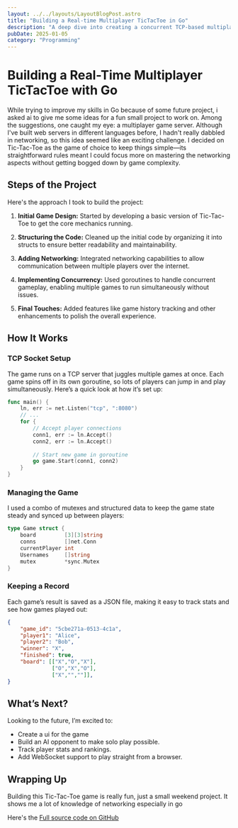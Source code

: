 ```yaml
---
layout: ../../layouts/LayoutBlogPost.astro
title: "Building a Real-time Multiplayer TicTacToe in Go"
description: "A deep dive into creating a concurrent TCP-based multiplayer game using Go's networking"
pubDate: 2025-01-05
category: "Programming"
---
```


# Building a Real-Time Multiplayer TicTacToe with Go

While trying to improve my skills in Go because of some future project, i asked ai to give me some ideas for a fun small project to work on. Among the suggestions, one caught my eye: a multiplayer game server. Although I've built web servers in different languages before, I hadn't really dabbled in networking, so this idea seemed like an exciting challenge. I decided on Tic-Tac-Toe as the game of choice to keep things simple—its straightforward rules meant I could focus more on mastering the networking aspects without getting bogged down by game complexity.

## Steps of the Project

Here's the approach I took to build the project:

1. **Initial Game Design:** Started by developing a basic version of Tic-Tac-Toe to get the core mechanics running.
   
2. **Structuring the Code:** Cleaned up the initial code by organizing it into structs to ensure better readability and maintainability.
   
3. **Adding Networking:** Integrated networking capabilities to allow communication between multiple players over the internet.
   
4. **Implementing Concurrency:** Used goroutines to handle concurrent gameplay, enabling multiple games to run simultaneously without issues.
   
5. **Final Touches:** Added features like game history tracking and other enhancements to polish the overall experience.

## How It Works

### TCP Socket Setup

The game runs on a TCP server that juggles multiple games at once. Each game spins off in its own goroutine, so lots of players can jump in and play simultaneously. Here’s a quick look at how it’s set up:

```go
func main() {
    ln, err := net.Listen("tcp", ":8080")
    // ...
    for {
        // Accept player connections
        conn1, err := ln.Accept()
        conn2, err := ln.Accept()
        
        // Start new game in goroutine
        go game.Start(conn1, conn2)
    }
}
```

### Managing the Game

I used a combo of mutexes and structured data to keep the game state steady and synced up between players:

```go
type Game struct {
    board         [3][3]string
    conns         []net.Conn
    currentPlayer int
    Usernames     []string
    mutex         *sync.Mutex
}
```

### Keeping a Record

Each game’s result is saved as a JSON file, making it easy to track stats and see how games played out:

```json
{
    "game_id": "5cbe271a-0513-4c1a",
    "player1": "Alice",
    "player2": "Bob",
    "winner": "X",
    "finished": true,
    "board": [["X","O","X"],
              ["O","X","O"],
              ["X","",""]],
}
```

## What’s Next?

Looking to the future, I’m excited to:
- Create a ui for the game
- Build an AI opponent to make solo play possible.
- Track player stats and rankings.
- Add WebSocket support to play straight from a browser.

## Wrapping Up

Building this Tic-Tac-Toe game is really fun, just a small weekend project. It shows me a lot of knowledge of networking especially in go

Here's the [Full source code on GitHub]([https://github.com/yourusername/go-tic-tac-toe-multiplayer](https://github.com/varomnrg/tictactoe-tcp))

